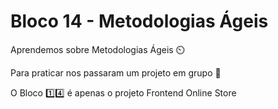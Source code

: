 # Bloco 14 - Metodologias Ágeis

Aprendemos sobre Metodologias Ágeis :timer_clock:

Para praticar nos passaram um projeto em grupo :school:

O Bloco :one::four: é apenas o projeto Frontend Online Store
